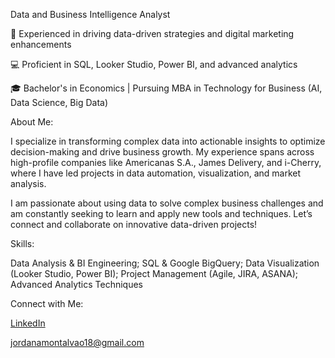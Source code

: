 Data and Business Intelligence Analyst

💼 Experienced in driving data-driven strategies and digital marketing enhancements

💻 Proficient in SQL, Looker Studio, Power BI, and advanced analytics

🎓 Bachelor's in Economics | Pursuing MBA in Technology for Business (AI, Data Science, Big Data)

About Me:

I specialize in transforming complex data into actionable insights to optimize decision-making and drive business growth. My experience spans across high-profile companies like Americanas S.A., James Delivery, and i-Cherry, where I have led projects in data automation, visualization, and market analysis.

I am passionate about using data to solve complex business challenges and am constantly seeking to learn and apply new tools and techniques. Let’s connect and collaborate on innovative data-driven projects!

Skills:

Data Analysis & BI Engineering;
SQL & Google BigQuery;
Data Visualization (Looker Studio, Power BI);
Project Management (Agile, JIRA, ASANA);
Advanced Analytics Techniques

Connect with Me:

[LinkedIn](https://www.linkedin.com/in/jordana-montalv%C3%A3o-alves-9aa194126/)

jordanamontalvao18@gmail.com

<!---
jordana-alves/jordana-alves is a ✨ special ✨ repository because its `README.md` (this file) appears on your GitHub profile.
You can click the Preview link to take a look at your changes.
--->
